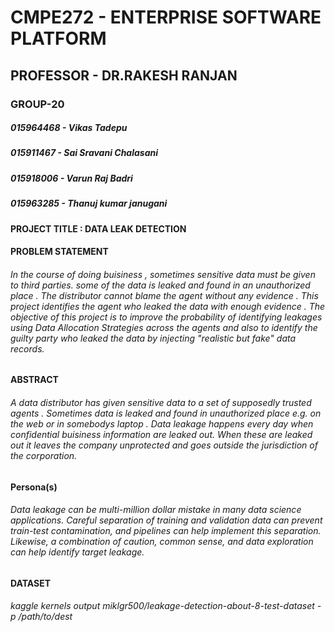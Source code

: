 # CMPE272 - ENTERPRISE SOFTWARE PLATFORM
## PROFESSOR - DR.RAKESH RANJAN
### GROUP-20
 ##### 015964468 - Vikas Tadepu
 ##### 015911467 - Sai Sravani Chalasani
 ##### 015918006 - Varun Raj Badri
 ##### 015963285 - Thanuj kumar janugani
 
 
 
   
  #### PROJECT TITLE : DATA LEAK DETECTION
 
  #### PROBLEM STATEMENT 
  ###### In the course of doing buisiness , sometimes sensitive data must be given to third parties. some of the data is leaked and found in an  unauthorized   place . The distributor cannot blame the agent without any evidence . This project identifies the agent who leaked the data with enough evidence . The objective of this project is to improve the probability of identifying leakages using Data Allocation Strategies across the agents and also to identify the guilty party who leaked the data by injecting "realistic but fake" data records.
 
  #### ABSTRACT 
  ###### A data distributor has given sensitive data to a set of supposedly trusted agents . Sometimes data is leaked and found in unauthorized place e.g. on the web or in somebodys laptop . Data leakage happens every day when confidential buisiness information are leaked out. When these are leaked out it leaves the company unprotected and goes outside the jurisdiction of the corporation.
 
  #### Persona(s)
  ###### Data leakage can be multi-million dollar mistake in many data science applications. Careful separation of training and validation data can prevent train-test contamination, and pipelines can help implement this separation. Likewise, a combination of caution, common sense, and data exploration can help identify target leakage.
  
  #### DATASET 
  ###### kaggle kernels output miklgr500/leakage-detection-about-8-test-dataset -p /path/to/dest

